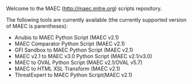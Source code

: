 Welcome to the MAEC (http://maec.mitre.org) scripts repository.

The following tools are currently available (the currently supported version of MAEC is parentheses):
+ Anubis to MAEC Python Script (MAEC v2.1)
+ MAEC Comparator Python Script (MAEC v2.1)
+ GFI Sandbox to MAEC Python Script (MAEC v2.1)
+ MAEC v2.1 to MAEC v3.0 Python Script (MAEC v2.1/v3.0)
+ MAEC to OVAL Python Script (MAEC v2.1/OVAL v5.7)
+ MAEC to HTML XSL Transform (MAEC v2.1)
+ ThreatExpert to MAEC Python Script(MAEC v2.1)